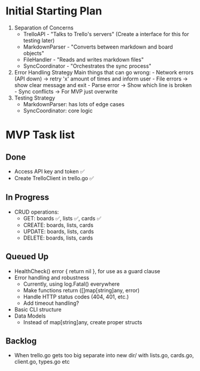 # Initial Starting Plan

1. Separation of Concerns
    - TrelloAPI - "Talks to Trello's servers" (Create a interface for this for testing later)
    - MarkdownParser - "Converts between markdown and board objects"  
    - FileHandler - "Reads and writes markdown files"
    - SyncCoordinator - "Orchestrates the sync process"
2. Error Handling Strategy
    Main things that can go wrong:
        - Network errors (API down) → retry 'x' amount of times and inform user
        - File errors → show clear message and exit
        - Parse error → Show which line is broken
        - Sync conflicts → For MVP just overwrite
3. Testing Strategy
    - MarkdownParser: has lots of edge cases 
    - SyncCoordinator: core logic

# MVP Task list

## Done
- Access API key and token ✅
- Create TrelloClient in trello.go ✅

## In Progress
- CRUD operations:
    - GET: boards ✅, lists ✅, cards ✅
    - CREATE: boards, lists, cards
    - UPDATE: boards, lists, cards
    - DELETE: boards, lists, cards

## Queued Up
- HealthCheck() error { return nil }, for use as a guard clause
- Error handling and robustness
    - Currently, using log.Fatal() everywhere
    - Make functions return ([]map[string]any, error)
    - Handle HTTP status codes (404, 401, etc.)
    - Add timeout handling?
- Basic CLI structure
- Data Models
    - Instead of map[string]any, create proper structs

## Backlog
- When trello.go gets too big separate into new dir/ with lists.go, cards.go, client.go, types.go etc
